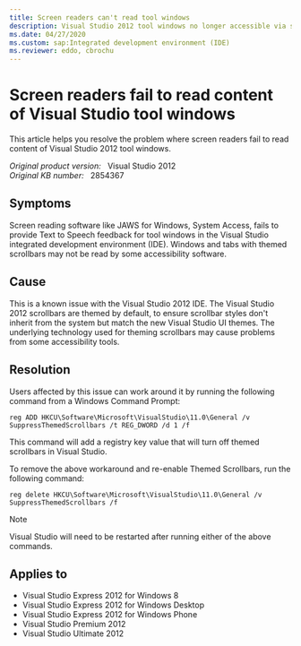 ```yaml
---
title: Screen readers can't read tool windows
description: Visual Studio 2012 tool windows no longer accessible via screen reader software, due to scrollbar theming.
ms.date: 04/27/2020
ms.custom: sap:Integrated development environment (IDE)
ms.reviewer: eddo, cbrochu
---
```

# Screen readers fail to read content of Visual Studio tool windows

This article helps you resolve the problem where screen readers fail to read content of Visual Studio 2012 tool windows.

_Original product version:_ &nbsp; Visual Studio 2012  
_Original KB number:_ &nbsp; 2854367

## Symptoms

Screen reading software like JAWS for Windows, System Access, fails to provide Text to Speech feedback for tool windows in the Visual Studio integrated development environment (IDE). Windows and tabs with themed scrollbars may not be read by some accessibility software.

## Cause

This is a known issue with the Visual Studio 2012 IDE. The Visual Studio 2012 scrollbars are themed by default, to ensure scrollbar styles don't inherit from the system but match the new Visual Studio UI themes. The underlying technology used for theming scrollbars may cause problems from some accessibility tools.

## Resolution

Users affected by this issue can work around it by running the following command from a Windows Command Prompt:

```console
reg ADD HKCU\Software\Microsoft\VisualStudio\11.0\General /v SuppressThemedScrollbars /t REG_DWORD /d 1 /f  
```

This command will add a registry key value that will turn off themed scrollbars in Visual Studio.

To remove the above workaround and re-enable Themed Scrollbars, run the following command:

```console
reg delete HKCU\Software\Microsoft\VisualStudio\11.0\General /v SuppressThemedScrollbars /f  
```

> [!NOTE]
> Visual Studio will need to be restarted after running either of the above commands.

## Applies to

- Visual Studio Express 2012 for Windows 8
- Visual Studio Express 2012 for Windows Desktop
- Visual Studio Express 2012 for Windows Phone
- Visual Studio Premium 2012
- Visual Studio Ultimate 2012
